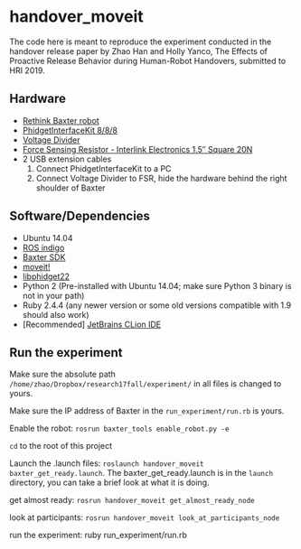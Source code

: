 # handover_moveit

The code here is meant to reproduce the experiment conducted in the handover release paper by Zhao Han and Holly Yanco, The Effects of Proactive Release Behavior during Human-Robot Handovers, submitted to HRI 2019.

## Hardware

- [Rethink Baxter robot](https://www.rethinkrobotics.com/baxter/)
- [PhidgetInterfaceKit 8/8/8](https://www.phidgets.com/?tier=3&catid=2&pcid=1&prodid=18)
- [Voltage Divider](https://www.phidgets.com/?tier=3&catid=49&pcid=42&prodid=92)
- [Force Sensing Resistor - Interlink Electronics 1.5″ Square 20N ](https://www.phidgets.com/?tier=3&catid=6&pcid=4&prodid=209)
- 2 USB extension cables
  1. Connect PhidgetInterfaceKit to a PC
  2. Connect Voltage Divider to FSR, hide the hardware behind the right shoulder of Baxter

## Software/Dependencies

- Ubuntu 14.04
- [ROS indigo](http://wiki.ros.org/indigo/Installation/Ubuntu)
- [Baxter SDK](http://sdk.rethinkrobotics.com/wiki/Home)
- [moveit!](http://sdk.rethinkrobotics.com/wiki/MoveIt_Tutorial#Installation.2FPrerequisites)
- [libphidget22](https://www.phidgets.com/docs/OS_-_Linux)
- Python 2 (Pre-installed with Ubuntu 14.04; make sure Python 3 binary is not in your path)
- Ruby 2.4.4 (any newer version or some old versions compatible with 1.9 should also work)
- [Recommended] [JetBrains CLion IDE](https://www.jetbrains.com/clion/)

## Run the experiment

Make sure the absolute path `/home/zhao/Dropbox/research17fall/experiment/` in all files is changed to yours.

Make sure the IP address of Baxter in the `run_experiment/run.rb` is yours.

Enable the robot: `rosrun baxter_tools enable_robot.py -e`

`cd` to the root of this project

Launch the .launch files: `roslaunch handover_moveit baxter_get_ready.launch`. The baxter_get_ready.launch is in the `launch` directory, you can take a brief look at what it is doing.

get almost ready: `rosrun handover_moveit get_almost_ready_node`

look at participants: `rosrun handover_moveit look_at_participants_node`

run the experiment: ruby run_experiment/run.rb
